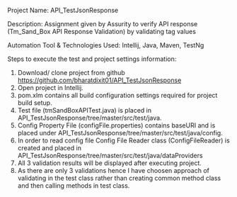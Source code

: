 Project Name: API_TestJsonResponse

Description: Assignment given by Assurity to verify API response (Tm_Sand_Box API Response Validation) by validating tag values

Automation Tool & Technologies Used: Intellij, Java, Maven, TestNg

Steps to execute the test and project settings information:

1. Download/ clone project from github https://github.com/bharatdixit01/API_TestJsonResponse
2. Open project in Intellij.
3. pom.xlm contains all build configuration settings required for project build setup.
4. Test file (tmSandBoxAPITest.java) is placed in API_TestJsonResponse/tree/master/src/test/java.
5. Config Property File (configFile.properties) contains baseURI and is placed under API_TestJsonResponse/tree/master/src/test/java/config.
6. In order to read config file Config File Reader class (ConfigFileReader) is created and placed in API_TestJsonResponse/tree/master/src/test/java/dataProviders
7. All 3 validation results will be displayed after executing project.
8. As there are only 3 validations hence I have choosen approach of validating in the test class rather than creating common method class and then calling methods in test class.
